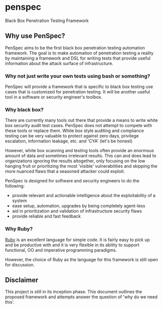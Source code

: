 # penspec
Black Box Penetration Testing Framework

## Why use PenSpec?

PenSpec aims to be the first black box penetration testing automation framework. The goal is to make automation of penetration testing a reality by maintaining a framework and DSL for writing tests that provide useful information about the attack surface of infrastructure.

### Why not just write your own tests using bash or something?

PenSpec will provide a framework that is specific to black box testing use cases that is customized for penetration testing. It will be another useful tool in a software or security engineer's toolbox.

### Why black box?

There are currently many tools out there that provide a means to write white box security audit test cases. PenSpec does not attempt to compete with these tools or replace them. White box style auditing and compliance testing can be very valuable to protect against zero days, privilege escalation, information leakage, etc. and 'CYA' (let's be honest)<br />

However, white box scanning and testing tools often provide an enormous amount of data and sometimes irrelevant results. This can and does lead to organizations ignoring the results altogether, only focusing on the low hanging fruit or prioritizing the most 'visible' vulnerabilities and skipping the more nuanced flaws that a seasoned attacker could exploit.<br />

PenSpec is designed for software and security engineers to do the following:
* provide relevant and actionable intelligence about the exploitability of a system
* ease setup, automation, upgrades by being completely agent-less
* aid in prioritization and validation of infrastructure security flaws
* provide reliable and fast feedback

### Why Ruby?

[Ruby](http://ruby-lang.org/) is an excellent language for simple code. It is fairly easy to pick up and be productive with and it is very flexible in its ability to support functional, OO and imperative programming paradigms.<br />

However, the choice of Ruby as the language for this framework is still open for discussion.

## Disclaimer

This project is still in its inception phase. This document outlines the proposed framework and attempts answer the question of 'why do we need this'.  
